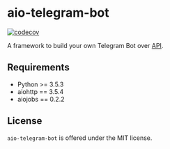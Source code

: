 # aio-telegram-bot
[![codecov](https://codecov.io/gh/v-v-vishnevskiy/aio-telegram-bot/branch/master/graph/badge.svg)](https://codecov.io/gh/v-v-vishnevskiy/aio-telegram-bot)

A framework to build your own Telegram Bot over [API](https://core.telegram.org/bots/api).


## Requirements
- Python >= 3.5.3
- aiohttp == 3.5.4
- aiojobs == 0.2.2


## License
`aio-telegram-bot` is offered under the MIT license.
